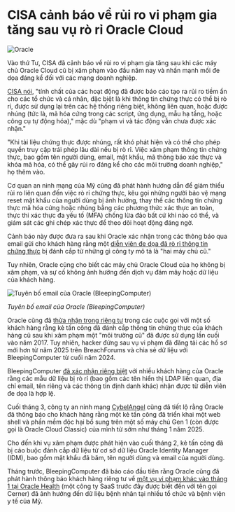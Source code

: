 # CISA cảnh báo về rủi ro vi phạm gia tăng sau vụ rò rỉ Oracle Cloud

![Oracle](https://www.bleepstatic.com/content/hl-images/2025/03/24/Oracle_logo.jpg)

Vào thứ Tư, CISA đã cảnh báo về rủi ro vi phạm gia tăng sau khi các máy chủ Oracle Cloud cũ bị xâm phạm vào đầu năm nay và nhấn mạnh mối đe dọa đáng kể đối với các mạng doanh nghiệp.

[CISA nói](https://www.cisa.gov/news-events/alerts/2025/04/16/cisa-releases-guidance-credential-risks-associated-potential-legacy-oracle-cloud-compromise), "tính chất của các hoạt động đã được báo cáo tạo ra rủi ro tiềm ẩn cho các tổ chức và cá nhân, đặc biệt là khi thông tin chứng thực có thể bị rò rỉ, được sử dụng lại trên các hệ thống riêng biệt, không liên quan, hoặc được nhúng (tức là, mã hóa cứng trong các script, ứng dụng, mẫu hạ tầng, hoặc công cụ tự động hóa)," mặc dù "phạm vi và tác động vẫn chưa được xác nhận."

"Khi tài liệu chứng thực được nhúng, rất khó phát hiện và có thể cho phép quyền truy cập trái phép lâu dài nếu bị rò rỉ. Việc xâm phạm thông tin chứng thực, bao gồm tên người dùng, email, mật khẩu, mã thông báo xác thực và khóa mã hóa, có thể gây rủi ro đáng kể cho các môi trường doanh nghiệp," họ thêm vào.

Cơ quan an ninh mạng của Mỹ cũng đã phát hành hướng dẫn để giảm thiểu rủi ro liên quan đến việc rò rỉ chứng thực, kêu gọi những người bảo vệ mạng reset mật khẩu của người dùng bị ảnh hưởng, thay thế các thông tin chứng thực mã hóa cứng hoặc nhúng bằng các phương thức xác thực an toàn, thực thi xác thực đa yếu tố (MFA) chống lừa đảo bất cứ khi nào có thể, và giám sát các ghi chép xác thực để theo dõi hoạt động đáng ngờ.

Cảnh báo này được đưa ra sau khi Oracle xác nhận trong các thông báo qua email gửi cho khách hàng rằng một [diễn viên đe dọa đã rò rỉ thông tin chứng thực](https://www.bleepingcomputer.com/news/security/oracle-says-obsolete-servers-hacked-denies-cloud-breach/) bị đánh cắp từ những gì công ty mô tả là "hai máy chủ cũ."

Tuy nhiên, Oracle cũng cho biết các máy chủ Oracle Cloud của họ không bị xâm phạm, và sự cố không ảnh hưởng đến dịch vụ đám mây hoặc dữ liệu của khách hàng.

![Tuyên bố email của Oracle (BleepingComputer)](https://www.bleepstatic.com/images/news/u/1109292/2025/Oracle-email-breach-confirmation.png)

_Tuyên bố email của Oracle (BleepingComputer)_

​Oracle cũng đã [thừa nhận trong riêng tư](https://www.bleepingcomputer.com/news/security/oracle-privately-confirms-cloud-breach-to-customers/) trong các cuộc gọi với một số khách hàng rằng kẻ tấn công đã đánh cắp thông tin chứng thực của khách hàng cũ sau khi xâm phạm một "môi trường cũ" đã được sử dụng lần cuối vào năm 2017. Tuy nhiên, hacker đứng sau vụ vi phạm đã đăng tải các hồ sơ mới hơn từ năm 2025 trên BreachForums và chia sẻ dữ liệu với BleepingComputer từ cuối năm 2024.

BleepingComputer ​​​​​[đã xác nhận riêng biệt](https://www.bleepingcomputer.com/news/security/oracle-customers-confirm-data-stolen-in-alleged-cloud-breach-is-valid/) với nhiều khách hàng của Oracle rằng các mẫu dữ liệu bị rò rỉ (bao gồm các tên hiển thị LDAP liên quan, địa chỉ email, tên riêng và các thông tin định danh khác) nhận được từ diễn viên đe dọa là hợp lệ.

Cuối tháng 3, công ty an ninh mạng [CybelAngel](https://cybelangel.com/oracle-data-leak-breaking-news/) cũng đã tiết lộ rằng Oracle đã thông báo cho khách hàng rằng một kẻ tấn công đã triển khai một web shell và phần mềm độc hại bổ sung trên một số máy chủ Gen 1 (còn được gọi là Oracle Cloud Classic) của mình từ sớm như tháng 1 năm 2025.

Cho đến khi vụ xâm phạm được phát hiện vào cuối tháng 2, kẻ tấn công đã bị cáo buộc đánh cắp dữ liệu từ cơ sở dữ liệu Oracle Identity Manager (IDM), bao gồm mật khẩu đã băm, tên người dùng và email của người dùng.

Tháng trước, BleepingComputer đã báo cáo đầu tiên rằng Oracle cũng đã phát hành thông báo khách hàng riêng tư về [một vụ vi phạm khác vào tháng 1 tại Oracle Health](https://www.bleepingcomputer.com/news/security/oracle-health-breach-compromises-patient-data-at-us-hospitals/) (một công ty SaaS trước đây được biết đến với tên gọi Cerner) đã ảnh hưởng đến dữ liệu bệnh nhân tại nhiều tổ chức và bệnh viện y tế của Mỹ.